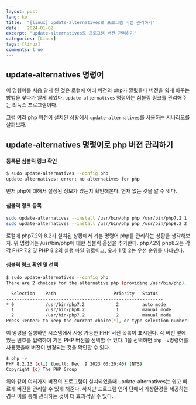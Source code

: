 ```yaml
---
layout: post
lang: ko
title:  "[linux] update-alternatives로 프로그램 버전 관리하기"
date:   2024-01-02
excerpt: "update-alternatives로 프로그램 버전 관리하기"
categories: [Linux]
tags: [linux]
comments: true
---
```


## update-alternatives 명령어
이 명령어를 처음 알게 된 것은 로컬에 여러 버전의 php가 깔렸을때 버전을 쉽게 바꾸는 방법을 찾다가 알게 되었다. 
`update-alternatives` 명령어는 심볼링 링크를 관리해주는 리눅스 프로그램이다. 

그럼 여러 php 버전이 설치된 상황에서 `update-alternatives`를 사용하는 시나리오를 살펴보자. 

## update-alternatives 명령어로 php 버전 관리하기
#### 등록된 심볼릭 링크 확인
```bash
$ sudo update-alternatives --config php
update-alternatives: error: no alternatives for php
```
먼저 php에 대해서 설정된 정보가 있는지 확인해본다. 
현재 없는 것을 알 수 잇다.

#### 심볼릭 링크 등록
```bash
sudo update-alternatives --install /usr/bin/php php /usr/bin/php7.2 1
sudo update-alternatives --install /usr/bin/php php /usr/bin/php8.2 2
```
로컬에 php7.2와 8.2가 설치된 상황에서 기본 명령어 php를 관리하는 상황을 생각해보자.
위 명령어는 /usr/bin/php에 대한 심볼릭 옵션을 추가한다. 
php7.2와 php8.2는 각각 PHP 7.2 및 PHP 8.2의 실행 파일 경로이고, 숫자 1 및 2는 우선 순위를 나타낸다. 

#### 심볼릭 링크 확인 및 선택
```bash
$ sudo update-alternatives --config php
There are 2 choices for the alternative php (providing /usr/bin/php).

  Selection    Path                      Priority   Status
------------------------------------------------------------
* 0            /usr/bin/php7.2            2         auto mode
  1            /usr/bin/php8.2            1         manual mode
  2            /usr/bin/php7.2            2         manual mode
Press <enter> to keep the current choice[*], or type selection number: 1
```
이 명령을 실행하면 시스템에서 사용 가능한 PHP 버전 목록이 표시된다. 각 버전 옆에 있는 번호를 입력하여 기본 PHP 버전을 선택할 수 있다. 
1을 선택하면 `php -v`명령어를 사용했을때 버전이 변경되는 것을 확인할 수 있다.

```bash
$ php -v
PHP 8.2.13 (cli) (built: Dec  9 2023 00:20:40) (NTS)
Copyright (c) The PHP Group
```

위와 같이 여러가지 버전의 프로그램이 설치되었을때 update-alternatives는 쉽고 빠르게 버전을 관리할 수 있게 해준다. 하지만 프로그램 언어 단에서 가상환경을 제공하는 경우 이를 통해 관리하는 것이 더 효과적일 수 있다. 
